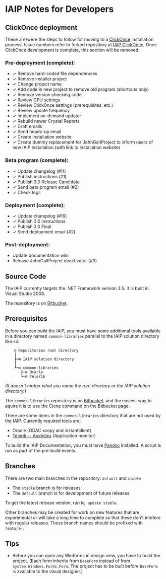 IAIP Notes for Developers
=========================

ClickOnce deployment
---

These are/were the steps to follow for moving to a [ClickOnce](http://msdn.microsoft.com/en-us/library/142dbbz4%28v=vs.90%29.aspx) installation process. Issue numbers refer to forked repository at [IAIP ClickOnce](https://bitbucket.org/dougwaldron/iaip-clickonce). Once ClickOnce development is complete, this section will be removed.

### Pre-deployment (complete):

+ ✓ Remove hard-coded file dependencies
+ ✓ Remove installer project
+ ✓ Change project name
+ ✓ Add code in new project to remove old program (shortcuts only)
+ ✓ Remove version checking code
+ ✓ Review CPU settings
+ ✓ Review ClickOnce settings (prerequisites, etc.)
+ ✓ Review update frequency
+ ✓ Implement on-demand updater
+ ✓ Rebuild newer Crystal Reports
+ ✓ Draft emails
+ ✓ Send heads-up email
+ ✓ Create installation website
+ ✓ Create dummy replacement for JohnGaltProject to inform users of new IAIP installation (with link to installation website)

### Beta program (complete):

+ ✓ Update changelog (#11)
+ ✓ Publish instructions (#1)
+ ✓ Publish 3.0 Release Candidate
+ ✓ Send beta program email (#2)
+ ✓ Check logs

### Deployment (complete):

+ ✓ Update changelog (#16)
+ ✓ Publish 3.0 instructions
+ ✓ Publish 3.0 Final
+ ✓ Send deployment email (#2)

### Post-deployment:

- Update documentation wiki
- Release JohnGaltProject deactivator (#3)


Source Code
-----------

The IAIP currently targets the .NET Framework version 3.5. It is built in Visual Studio 2008.

The repository is on [Bitbucket](https://bitbucket.org/bgregory/iaip-2008).


Prerequisites
-------------

Before you can build the IAIP, you must have some additional tools available in a directory named `common-libraries` parallel to the IAIP solution directory like so:

```text
	⊟ Repositories root directory
    ┃
	┣─⊞ IAIP solution directory
    ┃
	┗─⊟ common-libraries
	   ┣─⊞ Oracle
	   ┗─⊞ Telerik
```

*(It doesn't matter what you name the root directory or the IAIP solution directory.)*

The `common-libraries` repository is on [Bitbucket](https://bitbucket.org/dougwaldron/common-libraries), and the easiest way to aquire it is to use the Clone command on the Bitbucket page.

There are some items in the `common-libraries` directory that are not used by the IAIP. Currently required tools are:

+ Oracle (ODAC xcopy and instantclient)
+ [Telerik -- Analytics](https://platform.telerik.com/#downloads/analytics) (Application monitor)

To build the IAIP Documentation, you must have [Pandoc](http://johnmacfarlane.net/pandoc/installing.html) installed. A script is run as part of the pre-build events.


Branches
--------

There are two main branches in the repository: `default` and `stable`

+ The `stable` branch is for releases
+ The `default` branch is for development of future releases

To get the latest release version, run `hg update stable`.

Other branches may be created for work on new features that are experimental or will take a long time to complete so that these don't intefere with regular releases. These branch names should be prefixed with `feature-`.

Tips
----

+ Before you can open any Winforms in design view, you have to build the project. (Each form inherits from `BaseForm` instead of from `System.Windows.Forms.Form`. The project has to be built before `BaseForm` is available to the visual designer.)
